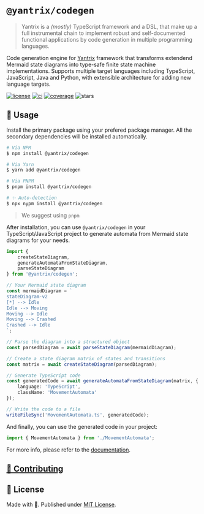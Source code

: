 # `@yantrix/codegen`

>Yantrix is a _(mostly)_ TypeScript framework and a DSL, that make up a full instrumental chain to implement robust and self-documented functional applications by code generation in multiple programming languages.

Code generation engine for [Yantrix](https://tfcp68.github.io/yantrix/) framework that transforms extendend Mermaid state diagrams into type-safe finite state machine implementations. Supports multiple target languages including TypeScript, JavaScript, Java and Python, with extensible architecture for adding new language targets.

<a href="https://github.com/tfcp68/yantrix/blob/main/LICENSE" target="_blank"><img src="https://img.shields.io/github/license/tfcp68/yantrix" alt="license"></a>
	<a href="https://github.com/tfcp68/yantrix/actions/workflows/tests.yml" target="_blank"><img src="https://github.com/tfcp68/yantrix/actions/workflows/tests.yml/badge.svg" alt="ci"></a>
	<a href="https://codecov.io/gh/tfcp68/yantrix" target="_blank"><img src="https://img.shields.io/codecov/c/gh/tfcp68/yantrix/main" alt="coverage"></a>
	<img src="https://img.shields.io/github/stars/tfcp68/yantrix" alt="stars">

## 📖 Usage

Install the primary package using your prefered package manager. All the secondary dependencies will be installed automatically.

```bash
# Via NPM
$ npm install @yantrix/codegen

# Via Yarn
$ yarn add @yantrix/codegen

# Via PNPM
$ pnpm install @yantrix/codegen

# ✨ Auto-detection
$ npx nypm install @yantrix/codegen
```

> We suggest using `pnpm`

After installation, you can use `@yantrix/codegen` in your TypeScript/JavaScript project to generate automata from Mermaid state diagrams for your needs.

```typescript
import {
	createStateDiagram,
	generateAutomataFromStateDiagram,
	parseStateDiagram
} from '@yantrix/codegen';

// Your Mermaid state diagram
const mermaidDiagram = `
stateDiagram-v2
[*] --> Idle
Idle --> Moving
Moving --> Idle
Moving --> Crashed
Crashed --> Idle
`;

// Parse the diagram into a structured object
const parsedDiagram = await parseStateDiagram(mermaidDiagram);

// Create a state diagram matrix of states and transitions
const matrix = await createStateDiagram(parsedDiagram);

// Generate TypeScript code
const generatedCode = await generateAutomataFromStateDiagram(matrix, {
	language: 'TypeScript',
	className: 'MovementAutomata'
});

// Write the code to a file
writeFileSync('MovementAutomata.ts', generatedCode);
```

And finally, you can use the generated code in your project:

```typescript
import { MovementAutomata } from './MovementAutomata';
```

For more info, please refer to the [documentation](https://tfcp68.github.io/yantrix/integrations/150_JSAPI.html).

## [🌱 Contributing](https://tfcp68.github.io/yantrix/contributing/)
## 📜 License

Made with 💜. Published under [MIT License](./LICENSE).
